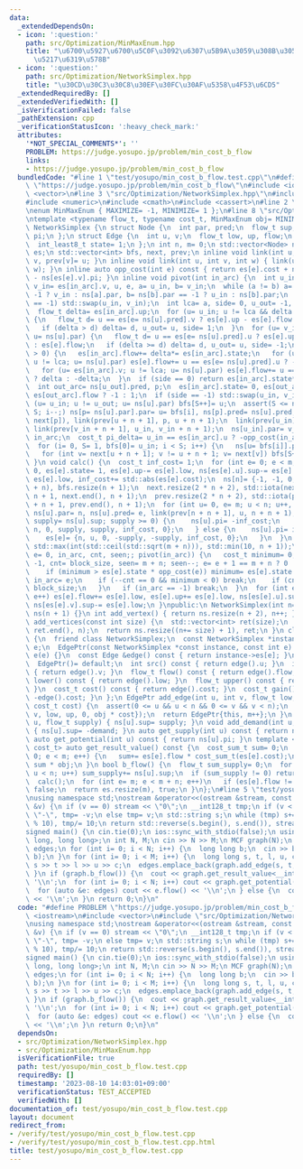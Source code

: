 ```yaml
---
data:
  _extendedDependsOn:
  - icon: ':question:'
    path: src/Optimization/MinMaxEnum.hpp
    title: "\u6700\u5927\u6700\u5C0F\u3092\u6307\u5B9A\u3059\u308B\u305F\u3081\u306E\
      \u5217\u6319\u578B"
  - icon: ':question:'
    path: src/Optimization/NetworkSimplex.hpp
    title: "\u30CD\u30C3\u30C8\u30EF\u30FC\u30AF\u5358\u4F53\u6CD5"
  _extendedRequiredBy: []
  _extendedVerifiedWith: []
  _isVerificationFailed: false
  _pathExtension: cpp
  _verificationStatusIcon: ':heavy_check_mark:'
  attributes:
    '*NOT_SPECIAL_COMMENTS*': ''
    PROBLEM: https://judge.yosupo.jp/problem/min_cost_b_flow
    links:
    - https://judge.yosupo.jp/problem/min_cost_b_flow
  bundledCode: "#line 1 \"test/yosupo/min_cost_b_flow.test.cpp\"\n#define PROBLEM\
    \ \"https://judge.yosupo.jp/problem/min_cost_b_flow\"\n#include <iostream>\n#include\
    \ <vector>\n#line 3 \"src/Optimization/NetworkSimplex.hpp\"\n#include <algorithm>\n\
    #include <numeric>\n#include <cmath>\n#include <cassert>\n#line 2 \"src/Optimization/MinMaxEnum.hpp\"\
    \nenum MinMaxEnum { MAXIMIZE= -1, MINIMIZE= 1 };\n#line 8 \"src/Optimization/NetworkSimplex.hpp\"\
    \ntemplate <typename flow_t, typename cost_t, MinMaxEnum obj= MINIMIZE> class\
    \ NetworkSimplex {\n struct Node {\n  int par, pred;\n  flow_t sup;\n  cost_t\
    \ pi;\n };\n struct Edge {\n  int u, v;\n  flow_t low, up, flow;\n  cost_t cost;\n\
    \  int_least8_t state= 1;\n };\n int n, m= 0;\n std::vector<Node> ns;\n std::vector<Edge>\
    \ es;\n std::vector<int> bfs, next, prev;\n inline void link(int u, int v) { next[u]=\
    \ v, prev[v]= u; }\n inline void link(int u, int v, int w) { link(u, v), link(v,\
    \ w); }\n inline auto opp_cost(int e) const { return es[e].cost + ns[es[e].u].pi\
    \ - ns[es[e].v].pi; }\n inline void pivot(int in_arc) {\n  int u_in= es[in_arc].u,\
    \ v_in= es[in_arc].v, u, e, a= u_in, b= v_in;\n  while (a != b) a= ns[a].par ==\
    \ -1 ? v_in : ns[a].par, b= ns[b].par == -1 ? u_in : ns[b].par;\n  if (es[in_arc].state\
    \ == -1) std::swap(u_in, v_in);\n  int lca= a, side= 0, u_out= -1, i= 0, S= 0;\n\
    \  flow_t delta= es[in_arc].up;\n  for (u= u_in; u != lca && delta > 0; u= ns[u].par)\
    \ {\n   flow_t d= u == es[e= ns[u].pred].v ? es[e].up - es[e].flow : es[e].flow;\n\
    \   if (delta > d) delta= d, u_out= u, side= 1;\n  }\n  for (u= v_in; u != lca;\
    \ u= ns[u].par) {\n   flow_t d= u == es[e= ns[u].pred].u ? es[e].up - es[e].flow\
    \ : es[e].flow;\n   if (delta >= d) delta= d, u_out= u, side= -1;\n  }\n  if (delta\
    \ > 0) {\n   es[in_arc].flow+= delta*= es[in_arc].state;\n   for (u= es[in_arc].u;\
    \ u != lca; u= ns[u].par) es[e].flow+= u == es[e= ns[u].pred].u ? -delta : delta;\n\
    \   for (u= es[in_arc].v; u != lca; u= ns[u].par) es[e].flow+= u == es[e= ns[u].pred].u\
    \ ? delta : -delta;\n  }\n  if (side == 0) return es[in_arc].state*= -1, void();\n\
    \  int out_arc= ns[u_out].pred, p;\n  es[in_arc].state= 0, es[out_arc].state=\
    \ es[out_arc].flow ? -1 : 1;\n  if (side == -1) std::swap(u_in, v_in);\n  for\
    \ (u= u_in; u != u_out; u= ns[u].par) bfs[S++]= u;\n  assert(S <= n);\n  for (i=\
    \ S; i--;) ns[p= ns[u].par].par= u= bfs[i], ns[p].pred= ns[u].pred, link(prev[p],\
    \ next[p]), link(prev[u + n + 1], p, u + n + 1);\n  link(prev[u_in], next[u_in]),\
    \ link(prev[v_in + n + 1], u_in, v_in + n + 1);\n  ns[u_in].par= v_in, ns[u_in].pred=\
    \ in_arc;\n  cost_t pi_delta= u_in == es[in_arc].u ? -opp_cost(in_arc) : opp_cost(in_arc);\n\
    \  for (i= 0, S= 1, bfs[0]= u_in; i < S; i++) {\n   ns[u= bfs[i]].pi+= pi_delta;\n\
    \   for (int v= next[u + n + 1]; v != u + n + 1; v= next[v]) bfs[S++]= v;\n  }\n\
    \ }\n void calc() {\n  cost_t inf_cost= 1;\n  for (int e= 0; e < m; e++) es[e].flow=\
    \ 0, es[e].state= 1, es[e].up-= es[e].low, ns[es[e].u].sup-= es[e].low, ns[es[e].v].sup+=\
    \ es[e].low, inf_cost+= std::abs(es[e].cost);\n  ns[n]= {-1, -1, 0, 0}, es.resize(m\
    \ + n), bfs.resize(n + 1);\n  next.resize(2 * n + 2), std::iota(next.begin() +\
    \ n + 1, next.end(), n + 1);\n  prev.resize(2 * n + 2), std::iota(prev.begin()\
    \ + n + 1, prev.end(), n + 1);\n  for (int u= 0, e= m; u < n; u++, e++) {\n  \
    \ ns[u].par= n, ns[u].pred= e, link(prev[n + n + 1], u, n + n + 1);\n   if (auto\
    \ supply= ns[u].sup; supply >= 0) {\n    ns[u].pi= -inf_cost;\n    es[e]= {u,\
    \ n, 0, supply, supply, inf_cost, 0};\n   } else {\n    ns[u].pi= inf_cost;\n\
    \    es[e]= {n, u, 0, -supply, -supply, inf_cost, 0};\n   }\n  }\n  int block_size=\
    \ std::max(int(std::ceil(std::sqrt(m + n))), std::min(10, n + 1));\n  for (int\
    \ e= 0, in_arc, cnt, seen;; pivot(in_arc)) {\n   cost_t minimum= 0;\n   for (in_arc=\
    \ -1, cnt= block_size, seen= m + n; seen--; e= e + 1 == m + n ? 0 : e + 1) {\n\
    \    if (minimum > es[e].state * opp_cost(e)) minimum= es[e].state * opp_cost(e),\
    \ in_arc= e;\n    if (--cnt == 0 && minimum < 0) break;\n    if (cnt == 0) cnt=\
    \ block_size;\n   }\n   if (in_arc == -1) break;\n  }\n  for (int e= 0; e < m;\
    \ e++) es[e].flow+= es[e].low, es[e].up+= es[e].low, ns[es[e].u].sup+= es[e].low,\
    \ ns[es[e].v].sup-= es[e].low;\n }\npublic:\n NetworkSimplex(int n= 0): n(n),\
    \ ns(n + 1) {}\n int add_vertex() { return ns.resize(n + 2), n++; }\n std::vector<int>\
    \ add_vertices(const int size) {\n  std::vector<int> ret(size);\n  std::iota(ret.begin(),\
    \ ret.end(), n);\n  return ns.resize((n+= size) + 1), ret;\n }\n class EdgePtr\
    \ {\n  friend class NetworkSimplex;\n  const NetworkSimplex *instance;\n  int\
    \ e;\n  EdgePtr(const NetworkSimplex *const instance, const int e): instance(instance),\
    \ e(e) {}\n  const Edge &edge() const { return instance->es[e]; }\n public:\n\
    \  EdgePtr()= default;\n  int src() const { return edge().u; }\n  int dst() const\
    \ { return edge().v; }\n  flow_t flow() const { return edge().flow; }\n  flow_t\
    \ lower() const { return edge().low; }\n  flow_t upper() const { return edge().up;\
    \ }\n  cost_t cost() const { return edge().cost; }\n  cost_t gain() const { return\
    \ -edge().cost; }\n };\n EdgePtr add_edge(int u, int v, flow_t low, flow_t up,\
    \ cost_t cost) {\n  assert(0 <= u && u < n && 0 <= v && v < n);\n  es.push_back({u,\
    \ v, low, up, 0, obj * cost});\n  return EdgePtr{this, m++};\n }\n void add_supply(int\
    \ u, flow_t supply) { ns[u].sup= supply; }\n void add_demand(int u, flow_t demand)\
    \ { ns[u].sup= -demand; }\n auto get_supply(int u) const { return ns[u].sup; }\n\
    \ auto get_potential(int u) const { return ns[u].pi; }\n template <typename cost_sum_t=\
    \ cost_t> auto get_result_value() const {\n  cost_sum_t sum= 0;\n  for (int e=\
    \ 0; e < m; e++) {\n   sum+= es[e].flow * cost_sum_t(es[e].cost);\n  }\n  return\
    \ sum * obj;\n }\n bool b_flow() {\n  flow_t sum_supply= 0;\n  for (int u= 0;\
    \ u < n; u++) sum_supply+= ns[u].sup;\n  if (sum_supply != 0) return false;\n\
    \  calc();\n  for (int e= m; e < m + n; e++)\n   if (es[e].flow != 0) return es.resize(m),\
    \ false;\n  return es.resize(m), true;\n }\n};\n#line 5 \"test/yosupo/min_cost_b_flow.test.cpp\"\
    \nusing namespace std;\nostream &operator<<(ostream &stream, const __int128_t\
    \ &v) {\n if (v == 0) stream << \"0\";\n __int128_t tmp;\n if (v < 0) stream <<\
    \ \"-\", tmp= -v;\n else tmp= v;\n std::string s;\n while (tmp) s+= '0' + (tmp\
    \ % 10), tmp/= 10;\n return std::reverse(s.begin(), s.end()), stream << s;\n}\n\
    signed main() {\n cin.tie(0);\n ios::sync_with_stdio(false);\n using MCF= NetworkSimplex<long\
    \ long, long long>;\n int N, M;\n cin >> N >> M;\n MCF graph(N);\n vector<MCF::EdgePtr>\
    \ edges;\n for (int i= 0; i < N; i++) {\n  long long b;\n  cin >> b;\n  graph.add_supply(i,\
    \ b);\n }\n for (int i= 0; i < M; i++) {\n  long long s, t, l, u, c;\n  cin >>\
    \ s >> t >> l >> u >> c;\n  edges.emplace_back(graph.add_edge(s, t, l, u, c));\n\
    \ }\n if (graph.b_flow()) {\n  cout << graph.get_result_value<__int128_t>() <<\
    \ '\\n';\n  for (int i= 0; i < N; i++) cout << graph.get_potential(i) << '\\n';\n\
    \  for (auto &e: edges) cout << e.flow() << '\\n';\n } else {\n  cout << \"infeasible\"\
    \ << '\\n';\n }\n return 0;\n}\n"
  code: "#define PROBLEM \"https://judge.yosupo.jp/problem/min_cost_b_flow\"\n#include\
    \ <iostream>\n#include <vector>\n#include \"src/Optimization/NetworkSimplex.hpp\"\
    \nusing namespace std;\nostream &operator<<(ostream &stream, const __int128_t\
    \ &v) {\n if (v == 0) stream << \"0\";\n __int128_t tmp;\n if (v < 0) stream <<\
    \ \"-\", tmp= -v;\n else tmp= v;\n std::string s;\n while (tmp) s+= '0' + (tmp\
    \ % 10), tmp/= 10;\n return std::reverse(s.begin(), s.end()), stream << s;\n}\n\
    signed main() {\n cin.tie(0);\n ios::sync_with_stdio(false);\n using MCF= NetworkSimplex<long\
    \ long, long long>;\n int N, M;\n cin >> N >> M;\n MCF graph(N);\n vector<MCF::EdgePtr>\
    \ edges;\n for (int i= 0; i < N; i++) {\n  long long b;\n  cin >> b;\n  graph.add_supply(i,\
    \ b);\n }\n for (int i= 0; i < M; i++) {\n  long long s, t, l, u, c;\n  cin >>\
    \ s >> t >> l >> u >> c;\n  edges.emplace_back(graph.add_edge(s, t, l, u, c));\n\
    \ }\n if (graph.b_flow()) {\n  cout << graph.get_result_value<__int128_t>() <<\
    \ '\\n';\n  for (int i= 0; i < N; i++) cout << graph.get_potential(i) << '\\n';\n\
    \  for (auto &e: edges) cout << e.flow() << '\\n';\n } else {\n  cout << \"infeasible\"\
    \ << '\\n';\n }\n return 0;\n}\n"
  dependsOn:
  - src/Optimization/NetworkSimplex.hpp
  - src/Optimization/MinMaxEnum.hpp
  isVerificationFile: true
  path: test/yosupo/min_cost_b_flow.test.cpp
  requiredBy: []
  timestamp: '2023-08-10 14:03:01+09:00'
  verificationStatus: TEST_ACCEPTED
  verifiedWith: []
documentation_of: test/yosupo/min_cost_b_flow.test.cpp
layout: document
redirect_from:
- /verify/test/yosupo/min_cost_b_flow.test.cpp
- /verify/test/yosupo/min_cost_b_flow.test.cpp.html
title: test/yosupo/min_cost_b_flow.test.cpp
---
```

